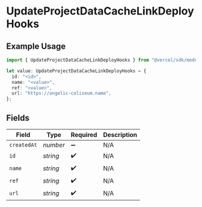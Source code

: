 # UpdateProjectDataCacheLinkDeployHooks

## Example Usage

```typescript
import { UpdateProjectDataCacheLinkDeployHooks } from "@vercel/sdk/models/operations/updateprojectdatacache.js";

let value: UpdateProjectDataCacheLinkDeployHooks = {
  id: "<id>",
  name: "<value>",
  ref: "<value>",
  url: "https://angelic-coliseum.name",
};
```

## Fields

| Field              | Type               | Required           | Description        |
| ------------------ | ------------------ | ------------------ | ------------------ |
| `createdAt`        | *number*           | :heavy_minus_sign: | N/A                |
| `id`               | *string*           | :heavy_check_mark: | N/A                |
| `name`             | *string*           | :heavy_check_mark: | N/A                |
| `ref`              | *string*           | :heavy_check_mark: | N/A                |
| `url`              | *string*           | :heavy_check_mark: | N/A                |